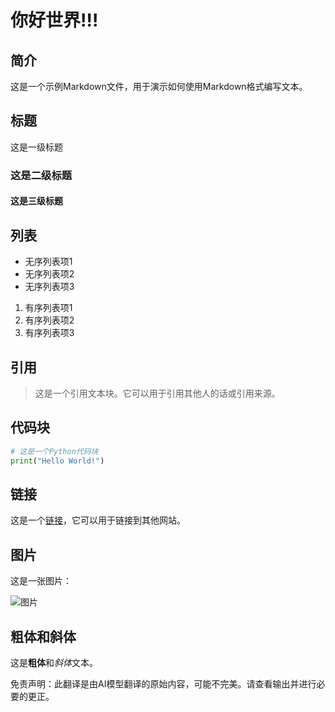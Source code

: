 # 你好世界!!!

## 简介

这是一个示例Markdown文件，用于演示如何使用Markdown格式编写文本。

## 标题

这是一级标题

### 这是二级标题

#### 这是三级标题

## 列表

- 无序列表项1
- 无序列表项2
- 无序列表项3

1. 有序列表项1
2. 有序列表项2
3. 有序列表项3

## 引用

> 这是一个引用文本块。它可以用于引用其他人的话或引用来源。

## 代码块

```python
# 这是一个Python代码块
print("Hello World!")
```

## 链接

这是一个[链接](https://www.example.com)，它可以用于链接到其他网站。

## 图片

这是一张图片：

![图片](./translated_images/image.96654e5ef3c1ce53bf2af8b39f50fc83cc6059a6ccb10ef7b3543d1930552444.zh.jpg)

## 粗体和斜体

这是**粗体**和*斜体*文本。


免责声明：此翻译是由AI模型翻译的原始内容，可能不完美。请查看输出并进行必要的更正。